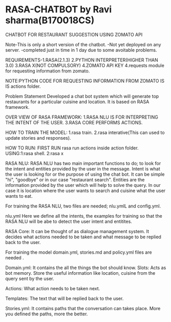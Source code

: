 # RASA-CHATBOT by Ravi sharma(B170018CS)
CHATBOT FOR RESTAURANT SUGGESTION USING ZOMATO API

Note-This is only a short version of the chatbot.
    -Not yet deployed on any server.
    -completed just in time in 1 day due to some avoitable problems.

REQUIREMENTS-1.RASA(2.1.3)
             2.PYTHON INTERPRETER(HIGHER THAN 3.0)
             3.RASA X(NOT COMPULSORY)
             4.ZOMATO API KEY
             4.requests module for requesting information from zomato.

NOTE:PYTHON CODE FOR REQUESTING INFORMATION FROM ZOMATO IS IS actions folder.

Problem Statement
Developed a chat bot system which will generate top restaurants for a particular cuisine and location. It is based on RASA framework. 


OVER VIEW OF RASA FRAMEWORK:
1.RASA NLU IS FOR INTERPRETING THE INTENT OF THE USER.
3.RASA CORE PERFORMS ACTIONS.

HOW TO TRAIN THE MODEL:
1.rasa train.
2.rasa interative(This can used to update stories and responses).

HOW TO RUN:
FIRST RUN rasa run actions inside action folder.
USING:1:rasa shell.
      2:rasa x
      
RASA NLU:
RASA NLU has two main important functions to do; to look for the intent and entities provided by the user in the message. Intent is what the user is looking for or the purpose of using the chat bot. It can be simple "hi", "goodbye" or in our case "restaurant search". Entities are the information provided by the user which will help to solve the query. In our case it is location where the user wants to search and cuisine what the user wants to eat.

For training the RASA NLU, two files are needed; nlu.ymlL and config.yml.

nlu.yml
Here we define all the intents, the examples for training so that the RASA NLU will be abe to detect the user intent and entitites.

RASA Core:
It can be thought of as dialogue management system. It decides what actions needed to be taken and what message to be replied back to the user.

For training the model domain.yml, stories.md and policy.yml files are needed .

Domain.yml: It contains the all the things the bot should know.
Slots: Acts as bot memory. Store the useful information like location, cuisine from the query sent by the user.

Actions: What action needs to be taken next.

Templates: The text that will be replied back to the user.

Stories.yml:
It contains paths that the conversation can takes place. More you defined the paths, more the better.
